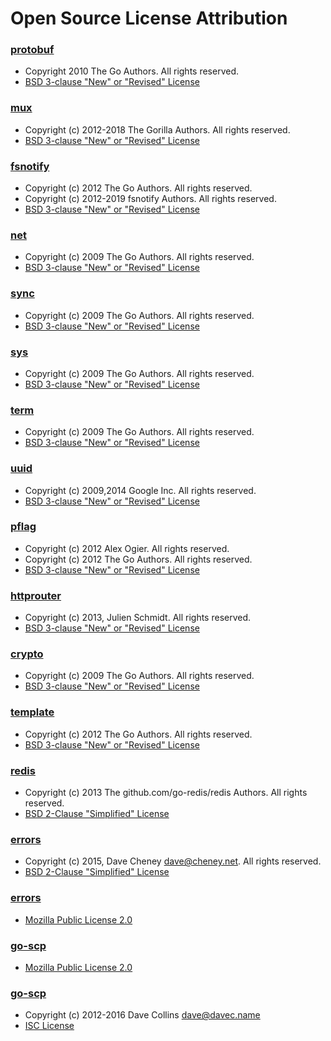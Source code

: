 # Open Source License Attribution

### [protobuf](https://github.com/golang/protobuf)
- Copyright 2010 The Go Authors.  All rights reserved.
- [BSD 3-clause "New" or "Revised" License](https://github.com/golang/protobuf/blob/master/LICENSE)

### [mux](https://github.com/gorilla/mux)
- Copyright (c) 2012-2018 The Gorilla Authors. All rights reserved.
- [BSD 3-clause "New" or "Revised" License](https://github.com/gorilla/mux/blob/master/LICENSE)

### [fsnotify](https://github.com/fsnotify/fsnotify)
- Copyright (c) 2012 The Go Authors. All rights reserved.
- Copyright (c) 2012-2019 fsnotify Authors. All rights reserved.
- [BSD 3-clause "New" or "Revised" License](https://github.com/fsnotify/fsnotify/blob/main/LICENSE)

### [net](https://golang.org/x/net)
- Copyright (c) 2009 The Go Authors. All rights reserved.
- [BSD 3-clause "New" or "Revised" License](https://pkg.go.dev/golang.org/x/net?tab=licenses)

### [sync](http://golang.org/x/sync)
- Copyright (c) 2009 The Go Authors. All rights reserved.
- [BSD 3-clause "New" or "Revised" License](https://pkg.go.dev/golang.org/x/sync?tab=licenses)

### [sys](http://golang.org/x/sys)
- Copyright (c) 2009 The Go Authors. All rights reserved.
- [BSD 3-clause "New" or "Revised" License](https://pkg.go.dev/golang.org/x/sys?tab=licenses)

### [term](golang.org/x/term)
- Copyright (c) 2009 The Go Authors. All rights reserved.
- [BSD 3-clause "New" or "Revised" License](https://pkg.go.dev/golang.org/x/term?tab=licenses)

### [uuid](https://github.com/google/uuid)
- Copyright (c) 2009,2014 Google Inc. All rights reserved.
- [BSD 3-clause "New" or "Revised" License](https://github.com/google/uuid/blob/master/LICENSE)

### [pflag](http://github.com/spf13/pflag)
- Copyright (c) 2012 Alex Ogier. All rights reserved.
- Copyright (c) 2012 The Go Authors. All rights reserved.
- [BSD 3-clause "New" or "Revised" License](https://github.com/spf13/pflag/blob/master/LICENSE)

### [httprouter](https://github.com/julienschmidt/httprouter)
- Copyright (c) 2013, Julien Schmidt. All rights reserved.
- [BSD 3-clause "New" or "Revised" License](https://github.com/julienschmidt/httprouter/blob/master/LICENSE)

### [crypto](https://pkg.go.dev/golang.org/x/crypto)
- Copyright (c) 2009 The Go Authors. All rights reserved.
- [BSD 3-clause "New" or "Revised" License](https://pkg.go.dev/golang.org/x/crypto?tab=licenses)

### [template](https://github.com/alecthomas/template)
- Copyright (c) 2012 The Go Authors. All rights reserved.
- [BSD 3-clause "New" or "Revised" License](https://github.com/alecthomas/template/blob/master/LICENSE)

### [redis](http://github.com/go-redis/redis)
- Copyright (c) 2013 The github.com/go-redis/redis Authors. All rights reserved.
- [BSD 2-Clause "Simplified" License](https://github.com/go-redis/redis/blob/master/LICENSE)

### [errors](github.com/pkg/errors)
- Copyright (c) 2015, Dave Cheney <dave@cheney.net>. All rights reserved.
- [BSD 2-Clause "Simplified" License](https://github.com/pkg/errors/blob/master/LICENSE)

### [errors](http://github.com/hashicorp/golang-lru)
- [Mozilla Public License 2.0](https://github.com/hashicorp/golang-lru/blob/master/LICENSE)

### [go-scp](https://github.com/bramvdbogaerde/go-scp)
- [Mozilla Public License 2.0](https://github.com/bramvdbogaerde/go-scp/blob/master/LICENSE.txt)

### [go-scp](https://github.com/davecgh/go-spew)
- Copyright (c) 2012-2016 Dave Collins <dave@davec.name>
- [ISC License](https://github.com/davecgh/go-spew/blob/master/LICENSE)
